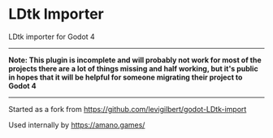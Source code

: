 # LDtk Importer

LDtk importer for Godot 4

---

**Note: This plugin is incomplete and will probably not work for most of the projects there are a lot of things missing and half working, but it's public in hopes that it will be helpful for someone migrating their project to Godot 4**

---

Started as a fork from https://github.com/levigilbert/godot-LDtk-import

Used internally by https://amano.games/
